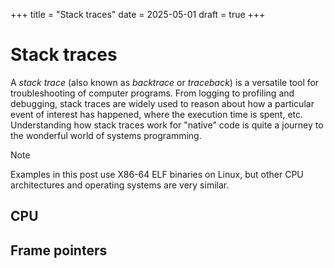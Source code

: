 +++
title = "Stack traces"
date = 2025-05-01
draft = true
+++

# Stack traces

A *stack trace* (also known as *backtrace* or *traceback*) is a versatile tool for troubleshooting
of computer programs. From logging to profiling and debugging, stack traces are widely used to reason
about how a particular event of interest has happened, where the execution time is spent, etc.
Understanding how stack traces work for "native" code is quite a journey to the wonderful world
of systems programming.

> [!NOTE]
> Examples in this post use X86-64 ELF binaries on Linux, but other CPU architectures and operating
systems are very similar.

## CPU

## Frame pointers
